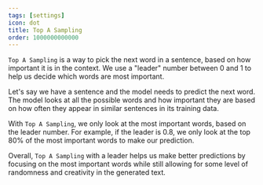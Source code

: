 ```yaml
---
tags: [settings]
icon: dot
title: Top A Sampling
order: 1000000000000
---
```

`Top A Sampling` is a way to pick the next word in a sentence, based on how important it is in the context. We use a "leader" number between 0 and 1 to help us decide which words are most important.

Let's say we have a sentence and the model needs to predict the next word. The model looks at all the possible words and how important they are based on how often they appear in similar sentences in its training data.

With `Top A Sampling`, we only look at the most important words, based on the leader number. For example, if the leader is 0.8, we only look at the top 80% of the most important words to make our prediction.

Overall, `Top A Sampling` with a leader helps us make better predictions by focusing on the most important words while still allowing for some level of randomness and creativity in the generated text.